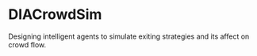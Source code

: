 # DIACrowdSim
Designing intelligent agents to simulate exiting strategies and its affect on crowd flow.
